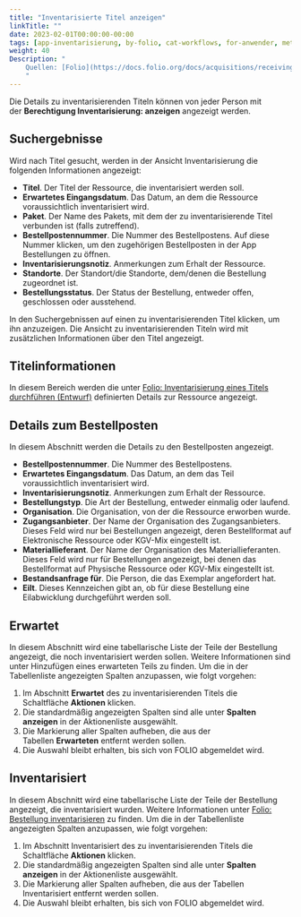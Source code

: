 ```yaml
---
title: "Inventarisierte Titel anzeigen"
linkTitle: ""
date: 2023-02-01T00:00:00-00:00
tags: [app-inventarisierung, by-folio, cat-workflows, for-anwender, meta-gemeldet_docsfolioorg]
weight: 40
Description: "
    Quellen: [Folio](https://docs.folio.org/docs/acquisitions/receiving/#searching-for-a-receiving-title ) & [GBV](https://info.gbv.de/display/FOLIOGBVEXTERN/Folio:+Inventarisierte+Titel+anzeigen)
    "
---
```


Die Details zu inventarisierenden Titeln können von jeder Person mit der **Berechtigung Inventarisierung: anzeigen** angezeigt werden.

## Suchergebnisse

Wird nach Titel gesucht, werden in der Ansicht Inventarisierung die folgenden Informationen angezeigt:

-   **Titel**. Der Titel der Ressource, die inventarisiert werden soll.
-   **Erwartetes Eingangsdatum**. Das Datum, an dem die Ressource voraussichtlich inventarisiert wird.
-   **Paket**. Der Name des Pakets, mit dem der zu inventarisierende Titel verbunden ist (falls zutreffend).
-   **Bestellpostennummer**. Die Nummer des Bestellpostens. Auf diese Nummer klicken, um den zugehörigen Bestellposten in der App Bestellungen zu öffnen.
-   **Inventarisierungsnotiz**. Anmerkungen zum Erhalt der Ressource.
-   **Standorte**. Der Standort/die Standorte, dem/denen die Bestellung zugeordnet ist.
-   **Bestellungsstatus**. Der Status der Bestellung, entweder offen, geschlossen oder ausstehend.

In den Suchergebnissen auf einen zu inventarisierenden Titel klicken, um ihn anzuzeigen. Die Ansicht zu inventarisierenden Titeln wird mit zusätzlichen Informationen über den Titel angezeigt.

## Titelinformationen

In diesem Bereich werden die unter [Folio: Inventarisierung eines Titels durchführen (Entwurf)](https://info.gbv.de/pages/viewpage.action?pageId=851935415) definierten Details zur Ressource angezeigt.

## Details zum Bestellposten

In diesem Abschnitt werden die Details zu den Bestellposten angezeigt.

-   **Bestellpostennummer**. Die Nummer des Bestellpostens.
-   **Erwartetes Eingangsdatum**. Das Datum, an dem das Teil voraussichtlich inventarisiert wird.
-   **Inventarisierungsnotiz**. Anmerkungen zum Erhalt der Ressource.
-   **Bestellungstyp**. Die Art der Bestellung, entweder einmalig oder laufend.
-   **Organisation**. Die Organisation, von der die Ressource erworben wurde.
-   **Zugangsanbieter**. Der Name der Organisation des Zugangsanbieters. Dieses Feld wird nur bei Bestellungen angezeigt, deren Bestellformat auf Elektronische Ressource oder KGV-Mix eingestellt ist.
-   **Materiallieferant**. Der Name der Organisation des Materiallieferanten. Dieses Feld wird nur für Bestellungen angezeigt, bei denen das Bestellformat auf Physische Ressource oder KGV-Mix eingestellt ist.
-   **Bestandsanfrage für**. Die Person, die das Exemplar angefordert hat.
-   **Eilt**. Dieses Kennzeichen gibt an, ob für diese Bestellung eine Eilabwicklung durchgeführt werden soll.

## Erwartet

In diesem Abschnitt wird eine tabellarische Liste der Teile der Bestellung angezeigt, die noch inventarisiert werden sollen. Weitere Informationen sind unter Hinzufügen eines erwarteten Teils zu finden. Um die in der Tabellenliste angezeigten Spalten anzupassen, wie folgt vorgehen:

1.  Im Abschnitt **Erwartet** des zu inventarisierenden Titels die Schaltfläche **Aktionen** klicken.
2.  Die standardmäßig angezeigten Spalten sind alle unter **Spalten anzeigen** in der Aktionenliste ausgewählt.
3.  Die Markierung aller Spalten aufheben, die aus der Tabellen **Erwarteten** entfernt werden sollen.
4.  Die Auswahl bleibt erhalten, bis sich von FOLIO abgemeldet wird.

## Inventarisiert

In diesem Abschnitt wird eine tabellarische Liste der Teile der Bestellung angezeigt, die inventarisiert wurden. Weitere Informationen unter [Folio: Bestellung inventarisieren](https://info.gbv.de/display/FOLIOGBVEXTERN/Folio%3A+Bestellung+inventarisieren) zu finden. Um die in der Tabellenliste angezeigten Spalten anzupassen, wie folgt vorgehen:

1.  Im Abschnitt Inventarisiert des zu inventarisierenden Titels die Schaltfläche **Aktionen** klicken.
2.  Die standardmäßig angezeigten Spalten sind alle unter **Spalten anzeigen** in der Aktionenliste ausgewählt.
3.  Die Markierung aller Spalten aufheben, die aus der Tabellen Inventarisiert entfernt werden sollen.
4.  Die Auswahl bleibt erhalten, bis sich von FOLIO abgemeldet wird.
